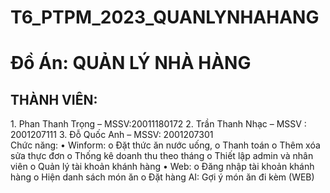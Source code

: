 # T6_PTPM_2023_QUANLYNHAHANG
<h1>Đồ Án: QUẢN LÝ NHÀ HÀNG</h1>
<h2>THÀNH VIÊN:</h2>
1.	Phan Thanh Trọng – MSSV:20011180172
2.	Trần Thanh Nhạc – MSSV : 2001207111	
3.	Đỗ Quốc Anh – MSSV: 2001207301
<br/>
Chức năng:
  •	Winform: 
    o	Đặt thức ăn nước uống, 
    o	Thanh toán
    o	Thêm xóa sửa thực đơn
    o	Thống kê doanh thu theo tháng
    o	Thiết lập admin và nhân viên
    o	Quản lý tài khoản khánh hàng
  •	Web: 
  o	Đăng nhập tài khoản khánh hàng
  o	Hiện danh sách món ăn
  o	Đặt hàng
AI: Gợi ý món ăn đi kèm (WEB)

